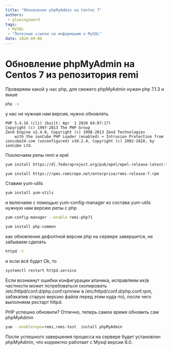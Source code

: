 ```yaml
---
title: "Обновление phpMyAdmin на Centos 7"
authors: 
 - glowingsword
tags:
 - MySQL
 - "Полезные ссылки на информацию о MySQL"
date: 2020-09-06
---
```


# Обновление phpMyAdmin на Centos 7 из репозитория remi

Проверяем какой у нас php, для свежего phpMyAdmin нужен php 7.1.3 и выше
```bash
php -v 
```
у нас не нужная нам версия, нужно обновлять

```
PHP 5.4.16 (cli) (built: Apr  1 2020 04:07:17)                                                                                                                 
Copyright (c) 1997-2013 The PHP Group                                                                                                                          
Zend Engine v2.4.0, Copyright (c) 1998-2013 Zend Technologies                                                                                                  
    with the ionCube PHP Loader (enabled) + Intrusion Protection from ioncube24.com (unconfigured) v10.2.4, Copyright (c) 2002-2018, by ionCube Ltd.
```

Поключаем репы remi и epel

```bash
yum install https://dl.fedoraproject.org/pub/epel/epel-release-latest-7.noarch.rpm
```
```bash
yum install https://rpms.remirepo.net/enterprise/remi-release-7.rpm
```

Ставим yum-utils

```bash
yum install yum-utils
```
и включаем с помощью yum-config-manager из состава yum-utils нужную нам версию репы с php
```bash
yum-config-manager --enable remi-php71
```
```bash
yum install php-common
```

как обновление дефолтной версии php на сервере завершится, не забываем сделать
```bash
httpd -t
```
и если всё будет Ok, то
```bash
systemctl restart httpd.service
```
Если вознкинут ошибки конфигурации апачика, исправляем их(в частности может потребоваться скопировать /etc/httpd/conf.d/php.conf.rpmnew в /etc/httpd/conf.d/php.conf.rpm, забэкапив старую версию файла перед этим куда-то), после чего выполняем рестарт httpd.

PHP успешно обновили? Отлично, теперь самое время обновить сам phpMyAdmin
```bash
yum --enablerepo=remi,remi-test  install phpMyAdmin
```
После успешного завершения процесса на сервере будет установлен phpMyAdmin, что корректно работает с Mysql версии 8.0.
